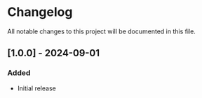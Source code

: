 # Changelog

All notable changes to this project will be documented in this file.

## [1.0.0] - 2024-09-01
### Added
- Initial release